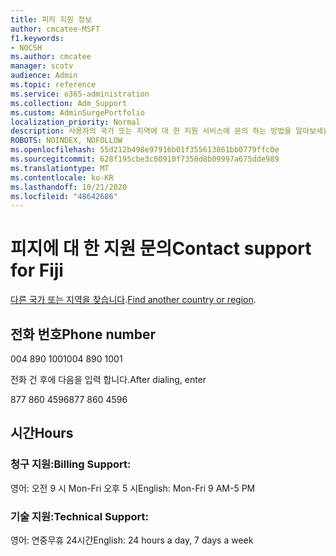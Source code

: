 ```yaml
---
title: 피지 지원 정보
author: cmcatee-MSFT
f1.keywords:
- NOCSH
ms.author: cmcatee
manager: scotv
audience: Admin
ms.topic: reference
ms.service: o365-administration
ms.collection: Adm_Support
ms.custom: AdminSurgePortfolio
localization_priority: Normal
description: 사용자의 국가 또는 지역에 대 한 지원 서비스에 문의 하는 방법을 알아보세요.
ROBOTS: NOINDEX, NOFOLLOW
ms.openlocfilehash: 55d212b498e97916b01f355613861bb0779ffc0e
ms.sourcegitcommit: 628f195cbe3c00910f7350d8b09997a675dde989
ms.translationtype: MT
ms.contentlocale: ko-KR
ms.lasthandoff: 10/21/2020
ms.locfileid: "48642686"
---
```

# <a name="contact-support-for-fiji"></a><span data-ttu-id="96247-103">피지에 대 한 지원 문의</span><span class="sxs-lookup"><span data-stu-id="96247-103">Contact support for Fiji</span></span>

<span data-ttu-id="96247-104">[다른 국가 또는 지역을 찾습니다](../contact-support-for-business-products.md).</span><span class="sxs-lookup"><span data-stu-id="96247-104">[Find another country or region](../contact-support-for-business-products.md).</span></span>

## <a name="phone-number"></a><span data-ttu-id="96247-105">전화 번호</span><span class="sxs-lookup"><span data-stu-id="96247-105">Phone number</span></span>
<span data-ttu-id="96247-106">004 890 1001</span><span class="sxs-lookup"><span data-stu-id="96247-106">004 890 1001</span></span>

<span data-ttu-id="96247-107">전화 건 후에 다음을 입력 합니다.</span><span class="sxs-lookup"><span data-stu-id="96247-107">After dialing, enter</span></span>

<span data-ttu-id="96247-108">877 860 4596</span><span class="sxs-lookup"><span data-stu-id="96247-108">877 860 4596</span></span>

## <a name="hours"></a><span data-ttu-id="96247-109">시간</span><span class="sxs-lookup"><span data-stu-id="96247-109">Hours</span></span>
### <a name="billing-support"></a><span data-ttu-id="96247-110">청구 지원:</span><span class="sxs-lookup"><span data-stu-id="96247-110">Billing Support:</span></span>

<span data-ttu-id="96247-111">영어: 오전 9 시 Mon-Fri 오후 5 시</span><span class="sxs-lookup"><span data-stu-id="96247-111">English: Mon-Fri 9 AM-5 PM</span></span>

### <a name="technical-support"></a><span data-ttu-id="96247-112">기술 지원:</span><span class="sxs-lookup"><span data-stu-id="96247-112">Technical Support:</span></span>

<span data-ttu-id="96247-113">영어: 연중무휴 24시간</span><span class="sxs-lookup"><span data-stu-id="96247-113">English: 24 hours a day, 7 days a week</span></span>
